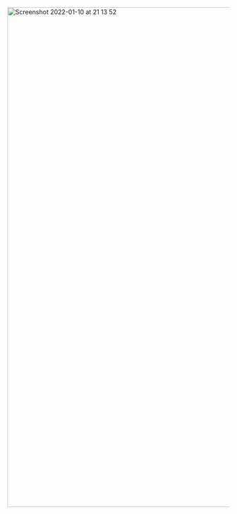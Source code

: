<img width="1131" alt="Screenshot 2022-01-10 at 21 13 52" src="https://user-images.githubusercontent.com/89366347/148764374-481b61fe-4a49-43f0-8038-bf42913e1bbd.png">
